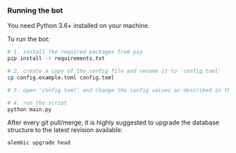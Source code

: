 ### Running the bot

You need Python 3.6+ installed on your machine. 

To run the bot:

```bash
# 1. install the required packages from pip
pip install -r requirements.txt

# 2. create a copy of the config file and rename it to 'config.toml'
cp config.example.toml config.toml

# 3. open 'config.toml' and change the config values as described in the comments

# 4. run the script
python main.py
```

After every git pull/merge, it is highly suggested to upgrade the database structure to the latest revision available:

```bash
alembic upgrade head
```